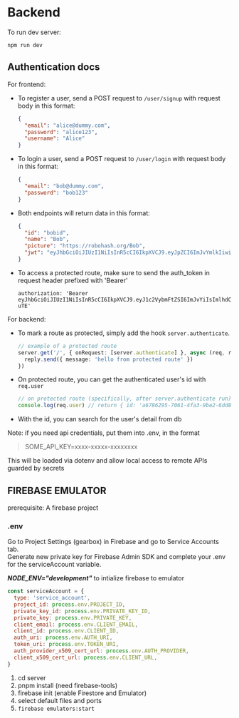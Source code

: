 # Backend

To run dev server:

```
npm run dev
```

## Authentication docs

For frontend:

- To register a user, send a POST request to `/user/signup` with request body in this format:
  ```json
  {
    "email": "alice@dummy.com",
    "password": "alice123",
    "username": "Alice"
  }
  ```
- To login a user, send a POST request to `/user/login` with request body in this format:
  ```json
  {
    "email": "bob@dummy.com",
    "password": "bob123"
  }
  ```
- Both endpoints will return data in this format:
  ```json
  {
    "id": "bobid",
    "name": "Bob",
    "picture": "https://robohash.org/Bob",
    "jwt": "eyJhbGciOiJIUzI1NiIsInR5cCI6IkpXVCJ9.eyJpZCI6ImJvYmlkIiwiaWF0IjoxNjc5MTQ2MTU0fQ.c0N0BqMXndH7iQDa8kNtUPy349aRjOzCxRMRbJKeoFI"
  }
  ```
- To access a protected route, make sure to send the auth_token in request header prefixed with 'Bearer'
  ```
  authorization: 'Bearer eyJhbGciOiJIUzI1NiIsInR5cCI6IkpXVCJ9.eyJ1c2VybmFtZSI6ImJvYiIsImlhdCI6MTY3OTEzNjE4Nn0.3TZKiauRcTErc9w6xRkMoLCdGn7Ojbo3_jLU0MB-uTE'
  ```

For backend:

- To mark a route as protected, simply add the hook `server.authenticate`.
  ```ts
  // example of a protected route
  server.get('/', { onRequest: [server.authenticate] }, async (req, reply) => {
    reply.send({ message: 'hello from protected route' })
  })
  ```
- On protected route, you can get the authenticated user's id with `req.user`
  ```ts
  // on protected route (specifically, after server.authenticate run)
  console.log(req.user) // return { id: 'a6786295-7061-4fa3-9be2-6dd8515078e6', iat: 1679146966 }
  ```
- With the id, you can search for the user's detail from db

Note: if you need api credentials, put them into .env, in the format

> SOME_API_KEY=xxxx-xxxxx-xxxxxxxx

This will be loaded via dotenv and allow local access to remote APIs guarded by secrets

## FIREBASE EMULATOR
prerequisite: A firebase project

### .env
Go to Project Settings (gearbox) in Firebase and go to Service Accounts tab.\
Generate new private key for Firebase Admin SDK and complete your .env for the serviceAccount variable.

***NODE_ENV="development"*** to intialize firebase to emulator
```javascript
const serviceAccount = {
  type: 'service_account',
  project_id: process.env.PROJECT_ID,
  private_key_id: process.env.PRIVATE_KEY_ID,
  private_key: process.env.PRIVATE_KEY,
  client_email: process.env.CLIENT_EMAIL,
  client_id: process.env.CLIENT_ID,
  auth_uri: process.env.AUTH_URI,
  token_uri: process.env.TOKEN_URI,
  auth_provider_x509_cert_url: process.env.AUTH_PROVIDER,
  client_x509_cert_url: process.env.CLIENT_URL,
}
```
1. cd server
2. pnpm install (need firebase-tools)
3. firebase init (enable Firestore and Emulator)
4. select default files and ports
5. ```firebase emulators:start```
